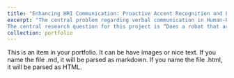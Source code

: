 ```yaml
---
title: "Enhancing HRI Communication: Proactive Accent Recognition and Language Switching Robot"
excerpt: "The central problem regarding verbal communication in Human-Robot Interaction (HRI) is an often lack of verbal understanding between the human and robot involved in the interaction, and this phenomena can further manifest itself if a non-native English speaker is attempting to interact with an English-speaking robot. Developing a solution towards this problem is important from the perspective of enhanced interactions between humans and robots and overall ease-of-use. 
The central research question for this project is “Does a robot that actively recognizes the native language of a human interacter based on their accent and prompts the need to communicate in that language (Proactive robot), imprint a better impression on the human interacter than a robot that switches language only when prompted (Reactive robot)?” The two hypotheses developed alongside the research question are “a robot that actively changes language based on detected accent leaves the human interacter with a better impression than a robot that changes language only when prompted” and “A robot that fails to correctly recognize the native language of a human interacter does not yield a worse impression than a robot that changes language only when prompted”.  <br/><img src='/images/Nao.png' width='600'>"
collection: portfolio
---
```


This is an item in your portfolio. It can be have images or nice text. If you name the file .md, it will be parsed as markdown. If you name the file .html, it will be parsed as HTML. 
